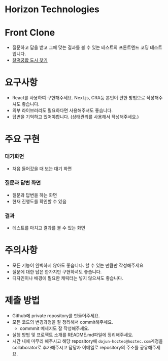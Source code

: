 # Horizon Technologies 

# Front Clone

- 질문하고 답을 받고 그에 맞는 결과를 볼 수 있는 테스트의 프론트엔드 코딩 테스트입니다.
- [찰떡궁합 도시 찾기](https://city.travelcode.kr/)

# 요구사항
- React를 사용하여 구현해주세요. Next.js, CRA등 본인이 편한 방법으로 작성해주셔도 좋습니다.
- 외부 라이브러리도 필요하다면 사용해주셔도 좋습니다.
- 답변을 기억하고 있어야합니다. (상태관리를 사용해서 작성해주세요.)

# 주요 구현
### 대기화면
- 처음 들어갔을 때 보는 대기 화면
### 질문과 답변 화면
- 질문과 답변을 하는 화면
- 현재 진행도를 확인할 수 있음
### 결과
- 테스트를 마치고 결과를 볼 수 있는 화면

# 주의사항
- 모든 기능이 완벽하지 않아도 좋습니다. 할 수 있는 만큼만 작성해주세요
- 질문에 대한 답은 한가지만 구현하셔도 좋습니다.
- 디자인이나 배경에 필요한 캐릭터는 넣지 않으셔도 좋습니다.

# 제출 방법
- Github에 private ropository를 만들어주세요.
- 모든 코드의 변경과정을 잘 정리해서 commit해주세요.
  - commmit 메세지도 잘 작성해주세요.
- 실행 방법 및 프로젝트 소개를 README.md파일에 정리해주세요.
- 시간 내에 마무리 해주시고 해당 repository에 `dojun-hoztec@hoztec.com`계정을 collaborator로 추가해주시고 담당자 이메일로 repository의 주소를 공유해주세요.
